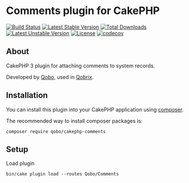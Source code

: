 # Comments plugin for CakePHP

[![Build Status](https://travis-ci.org/QoboLtd/cakephp-comments.svg?branch=master)](https://travis-ci.org/QoboLtd/cakephp-comments)
[![Latest Stable Version](https://poser.pugx.org/qobo/cakephp-comments/v/stable)](https://packagist.org/packages/qobo/cakephp-comments)
[![Total Downloads](https://poser.pugx.org/qobo/cakephp-comments/downloads)](https://packagist.org/packages/qobo/cakephp-comments)
[![Latest Unstable Version](https://poser.pugx.org/qobo/cakephp-comments/v/unstable)](https://packagist.org/packages/qobo/cakephp-comments)
[![License](https://poser.pugx.org/qobo/cakephp-comments/license)](https://packagist.org/packages/qobo/cakephp-comments)
[![codecov](https://codecov.io/gh/QoboLtd/cakephp-comments/branch/master/graph/badge.svg)](https://codecov.io/gh/QoboLtd/cakephp-comments)

## About

CakePHP 3 plugin for attaching comments to system records.

Developed by [Qobo](https://www.qobo.biz), used in [Qobrix](https://qobrix.com).

## Installation

You can install this plugin into your CakePHP application using [composer](http://getcomposer.org).

The recommended way to install composer packages is:

```
composer require qobo/cakephp-comments
```

## Setup
Load plugin
```
bin/cake plugin load --routes Qobo/Comments
```
